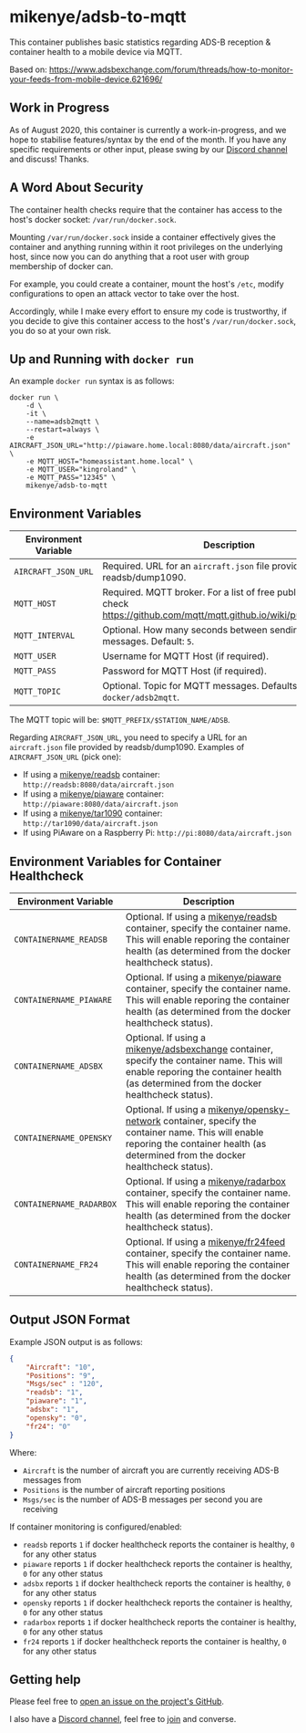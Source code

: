 # mikenye/adsb-to-mqtt

This container publishes basic statistics regarding ADS-B reception & container health to a mobile device via MQTT.

Based on: <https://www.adsbexchange.com/forum/threads/how-to-monitor-your-feeds-from-mobile-device.621696/>

## Work in Progress

As of August 2020, this container is currently a work-in-progress, and we hope to stabilise features/syntax by the end of the month. If you have any specific requirements or other input, please swing by our [Discord channel](https://discord.gg/sTf9uYF) and discuss! Thanks.

## A Word About Security

The container health checks require that the container has access to the host's docker socket: `/var/run/docker.sock`. 

Mounting `/var/run/docker.sock` inside a container effectively gives the container and anything running within it root privileges on the underlying host, since now you can do anything that a root user with group membership of docker can.

For example, you could create a container, mount the host's `/etc`, modify configurations to open an attack vector to take over the host.

Accordingly, while I make every effort to ensure my code is trustworthy, if you decide to give this container access to the host's `/var/run/docker.sock`, you do so at your own risk.

## Up and Running with `docker run`

An example `docker run` syntax is as follows:

```shell
docker run \
    -d \
    -it \
    --name=adsb2mqtt \
    --restart=always \
    -e AIRCRAFT_JSON_URL="http://piaware.home.local:8080/data/aircraft.json" \
    -e MQTT_HOST="homeassistant.home.local" \
    -e MQTT_USER="kingroland" \
    -e MQTT_PASS="12345" \
    mikenye/adsb-to-mqtt
```

## Environment Variables

| Environment Variable | Description |
|-----|-----|
| `AIRCRAFT_JSON_URL` | Required. URL for an `aircraft.json` file provided by readsb/dump1090. |
| `MQTT_HOST` | Required. MQTT broker. For a list of free public servers, check <https://github.com/mqtt/mqtt.github.io/wiki/public_brokers>. |
| `MQTT_INTERVAL` | Optional. How many seconds between sending MQTT messages. Default: `5`. |
| `MQTT_USER` | Username for MQTT Host (if required). |
| `MQTT_PASS` | Password for MQTT Host (if required). |
| `MQTT_TOPIC` | Optional. Topic for MQTT messages. Defaults to `docker/adsb2mqtt`. |

The MQTT topic will be: `$MQTT_PREFIX/$STATION_NAME/ADSB`.

Regarding `AIRCRAFT_JSON_URL`, you need to specify a URL for an `aircraft.json` file provided by readsb/dump1090. Examples of `AIRCRAFT_JSON_URL` (pick one):

* If using a [mikenye/readsb](https://hub.docker.com/r/mikenye/readsb) container: `http://readsb:8080/data/aircraft.json`
* If using a [mikenye/piaware](https://hub.docker.com/r/mikenye/piaware) container: `http://piaware:8080/data/aircraft.json`
* If using a [mikenye/tar1090](https://hub.docker.com/r/mikenye/tar1090) container: `http://tar1090/data/aircraft.json`
* If using PiAware on a Raspberry Pi: `http://pi:8080/data/aircraft.json`

## Environment Variables for Container Healthcheck

| Environment Variable | Description |
|-----|-----|
| `CONTAINERNAME_READSB` | Optional. If using a [mikenye/readsb](https://hub.docker.com/r/mikenye/readsb) container, specify the container name. This will enable reporing the container health (as determined from the docker healthcheck status). |
| `CONTAINERNAME_PIAWARE` | Optional. If using a [mikenye/piaware](https://hub.docker.com/r/mikenye/piaware) container, specify the container name. This will enable reporing the container health (as determined from the docker healthcheck status). |
| `CONTAINERNAME_ADSBX`  | Optional. If using a [mikenye/adsbexchange](https://hub.docker.com/r/mikenye/adsbexchange) container, specify the container name. This will enable reporing the container health (as determined from the docker healthcheck status). |
| `CONTAINERNAME_OPENSKY`  | Optional. If using a [mikenye/opensky-network](https://hub.docker.com/r/mikenye/opensky-network) container, specify the container name. This will enable reporing the container health (as determined from the docker healthcheck status). |
| `CONTAINERNAME_RADARBOX`  | Optional. If using a [mikenye/radarbox](https://hub.docker.com/r/mikenye/radarbox) container, specify the container name. This will enable reporing the container health (as determined from the docker healthcheck status). |
| `CONTAINERNAME_FR24`  | Optional. If using a [mikenye/fr24feed](https://hub.docker.com/r/mikenye/fr24feed) container, specify the container name. This will enable reporing the container health (as determined from the docker healthcheck status). |

## Output JSON Format

Example JSON output is as follows:

```json
{
    "Aircraft": "10",
    "Positions": "9",
    "Msgs/sec" : "120",
    "readsb": "1",
    "piaware": "1",
    "adsbx": "1",
    "opensky": "0",
    "fr24": "0"
} 
```

Where:

- `Aircraft` is the number of aircraft you are currently receiving ADS-B messages from
- `Positions` is the number of aircraft reporting positions
- `Msgs/sec` is the number of ADS-B messages per second you are receiving

If container monitoring is configured/enabled:

- `readsb` reports `1` if docker healthcheck reports the container is healthy, `0` for any other status
- `piaware` reports `1` if docker healthcheck reports the container is healthy, `0` for any other status
- `adsbx` reports `1` if docker healthcheck reports the container is healthy, `0` for any other status
- `opensky` reports `1` if docker healthcheck reports the container is healthy, `0` for any other status
- `radarbox` reports `1` if docker healthcheck reports the container is healthy, `0` for any other status
- `fr24` reports `1` if docker healthcheck reports the container is healthy, `0` for any other status

## Getting help

Please feel free to [open an issue on the project's GitHub](https://github.com/mikenye/docker-adsb-to-mqtt/issues).

I also have a [Discord channel](https://discord.gg/sTf9uYF), feel free to [join](https://discord.gg/sTf9uYF) and converse.
